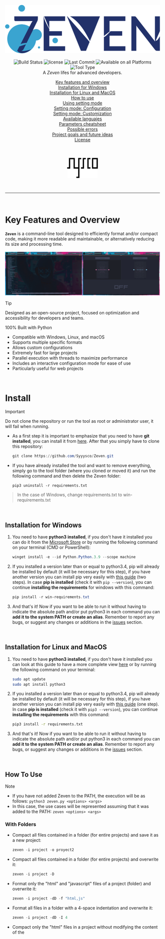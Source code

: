 <p align="center">
  <img src="src/doc/banner.png" alt="Zeven - A powerful code booster"><br><br>
  <img src="https://img.shields.io/badge/%20-python-blue?logo=python&logoColor=white&labelColor=2c2c2c" alt="Build Status"></a>
  <img src="https://img.shields.io/badge/license-GPL-purple?logo=gnuprivacyguard" alt="license">
  <img src="https://img.shields.io/github/last-commit/Syyysco/Zeven?colorB=319e8c" alt="Last Commit">
  <img src="https://img.shields.io/badge/platforms-MacOS%20%7C%20Linux%20%7C%20Windows-white" alt="Available on all Platforms">
  <img src="https://img.shields.io/badge/console%20tool-text?logo=zsh&logoColor=lightblue&label=&labelColor=gray&color=2c2c2c" alt="Tool Type"><br>
  A <i>Zeven</i> lifes for advanced developers.
</p>

<p align="center">
  <a href="#key-features-and-overview">Key features and overview</a><br>
  <a href="#installation-for-windows">Installation for Windows</a><br>
  <a href="#installation-for-linux-and-macos">Installation for Linux and MacOS</a><br>
  <a href="#how-to-use">How to use</a><br>
  <a href="#using-setting-mode">Using setting mode</a><br>
  <a href="#setting-mode-configuration">Setting mode: Configuration</a><br>
  <a href="#setting-mode-customization">Setting mode: Customization</a><br>
  <a href="#available-languages">Available languajes</a><br>
  <a href="#parameters-cheatsheet">Parameters cheatsheet</a><br>
  <a href="#possible-errors">Possible errors</a><br>
  <a href="#project-goals-and-future-ideas">Project goals and future ideas</a><br>
  <a href="LICENSE">License</a><br><br><br><br>
  <img src="src/doc/profile-banner.png" width="100" alt="Sysco - A mad hardcoder"><br>
</p><br>

---

<br>


# Key Features and Overview
**`Zeven`** is a command-line tool designed to efficiently format and/or compact code, making it more readable and maintainable, or alternatively reducing its size and processing time.<br><br>
<img src="src/doc/screenshots/banner-overview.png" alt="litle-overview">

>[!tip]
> Designed as an open-source project, focused on optimization and accessibility for developers and teams.
> 
> 100% Built with Python

- Compatible with Windows, Linux, and macOS
- Supports multiple specific formats
- Allows custom configurations
- Extremely fast for large projects
- Parallel execution with threads to maximize performance
- Includes an interactive configuration mode for ease of use
- Particularly useful for web projects

<br>

# Install
>[!IMPORTANT]
> Do not clone the repository or run the tool as root or administrator user, it will fail when running.

 
- As a first step it is important to emphasize that you need to have **git installed**, you can install it from <a href="https://git-scm.com/downloads">here</a>. After that you simply have to clone this repository:
   ```powershell
   git clone https://github.com/Syyysco/Zeven.git
   ```
- If you have already installed the tool and want to remove everything, simply go to the tool folder (where you cloned or moved it) and run the following command and then delete the Zeven folder:
  ```
  pip3 uninstall -r requirements.txt
  ```
> In the case of Windows, change requirements.txt to win-requirements.txt

<br>

## Installation for Windows
1. You need to have **python3 installed**, if you don't have it installed you can do it from the <a href="https://apps.microsoft.com/detail/9nrwmjp3717k?hl=us-us&gl=US">Microsoft Store</a> or by running the following command on your terminal (CMD or PowerShell):
   ```powershell
   winget install -e --id Python.Python.3.9 --scope machine
   ```
   
2. If you installed a version later than or equal to python3.4, pip will already be installed by default (it will be necessary for this step), if you have another version you can install pip very easily with <a href="https://phoenixnap.com/kb/install-pip-windows">this guide</a> (two steps).
In case **pip is installed** (check it with `pip --version`), you can continue **installing the requirements** for windows with this command:
   ```powershell
   pip install -r win-requirements.txt
   ```
3. And that's it! Now if you want to be able to run it without having to indicate the absolute path and/or put python3 in each command you can **add it to the system PATH or create an alias**.
Remember to report any bugs, or suggest any changes or additions in the <a href="https://github.com/Syyysco/Zeven/issues">issues</a> section.

<br>

## Installation for Linux and MacOS
1. You need to have **python3 installed**, if you don't have it installed you can look at this guide to have a more complete view <a href="https://www.geeksforgeeks.org/how-to-install-python-on-linux/">here</a> or by running the following command on your terminal:
   ```bash
   sudo apt update
   sudo apt install python3
   ```
   
2. If you installed a version later than or equal to python3.4, pip will already be installed by default (it will be necessary for this step), if you have another version you can install pip very easily with <a href="https://robots.uc3m.es/installation-guides/install-pip.html">this guide</a> (one step).
In case **pip is installed** (check it with `pip3 --version`), you can continue **installing the requirements** with this command:
   ```bash
   pip3 install -r requirements.txt
   ```
3. And that's it! Now if you want to be able to run it without having to indicate the absolute path and/or put python3 in each command you can **add it to the system PATH or create an alias**.
Remember to report any bugs, or suggest any changes or additions in the <a href="https://github.com/Syyysco/Zeven/issues">issues</a> section.

<br>

## How To Use

>[!NOTE]
> - If you have not added Zeven to the PATH, the execution will be as follows: `python3 zeven.py <options> <args>`
> - In this case, the use cases will be represented assuming that it was added to the PATH: `zeven <options> <args>`
### With Folders

- Compact all files contained in a folder (for entire projects) and save it as a new project:
  ```powershell
  zeven -i project -o proyect2
  ```
- Compact all files contained in a folder (for entire projects) and overwrite it:
  ```powershell
  zeven -i project -D
  ```
- Format only the "html" and "javascript" files of a project (folder) and overwrite it:
  ```powershell
  zeven -i project -dD -f "html,js"
  ```
- Format all files in a folder with a 4-space indentation and overwrite it:
  ```powershell
  zeven -i project -dD -I 4
  ```
- Compact only the "html" files in a project without modifying the content of the <style> and <script> tags:
  ```powershell
  zeven -i project -o proyect2 -f "html" -s
  ```
  
### With Files
- Compact a file into a single line and overwrite it:
  ```powershell
  zeven -i main.js
  ```
- Format a file and save it as a new file:
  ```powershell
  zeven -i index.php -o path/to/new/index.php
  ```
- Formatting a file correctly and print it without saving the result:
  ```powershell
  zeven -i index.html -dp
  ```
- Display the result of compacting a file with a non-autodetected format and save it in the same file:
  ```powershell
  zeven -i file -o file -p -f css
  ```
- Format with a 8-space indentation and overwrite the file:
  ```powershell
  zeven -i styles.css -I 8 
  ```
- Format a file without modifying the content of the <style> and <script> tags and save it on a new file:
  ```powershell
  zeven -i index.php -s -o new_index.php
  ```

### Settings mode
- Launches interactive configuration mode:
  ```powershell
  zeven -C
  ```

### Search for help on panels quickly
- Search for keywords in the compact help panel:
  ```powershell
  zeven -h output
  zeven -h -I
  zeven -h backups
  ```
- Search for keywords in the full help panel:
  ```powershell
  zeven -H --format
  zeven -H configuration
  zeven -H -s
  ```

### Update Zeven
- Update the app if there is a new version (connection required):
  ```powershell
  zeven -U
  ```

### Backups
- Delete all stored backups:
  ```powershell
  zeven --flush-backups
  ```

### Reconfigure
- Reset Zeven settings to default:
  ```powershell
  zeven --reconfigure
  ```

<br>

## Using Setting Mode
> In configuration mode you can change certain relevant settings regarding operation, information display and other aspects.

1. You will find **two panels at the top**, **configuration** on the left and **customization** on the right.
  
2. You can **switch panels** with the `left` and `right` **arrow keys**, and switch between their options with the `up` and `down` **arrow keys or the mouse wheel**.

3. Below is the **status panel** and by pressing `H` you can **show/hide the help panel**.

4. To **change the value** of any setting press `ENTER`:
 - If the setting is **ON/OFF** it will simply be changed.
 - If the setting is a **number** or a text field you will enter editing mode.
>[!NOTE]
> __To edit values:__
> - For numeric values ​​you can increase or decrease the value with `up-down` **arrow keys**.
> - For text input just type (the help panel will open which is where the typed text is displayed).
> - Then simply press `ENTER` to **save** the changes or `ESC` to **cancel**.

5. Press `R` on any selected option to **restore it** to its default value.

6. If you press `Q` you will **exit** configuration mode **and save** the changes.

7. On the other hand, if you press `ESC` you will **exit without saving**.

<br>

## Setting Mode: Configuration
#### Skip Invalid Parameters
> Some arguments may sometimes be introduced unnecessarily, added
incorrectly (perhaps unintentionally), or be incompatible in certain cases.
This setting allows certain errors related to the aforementioned issues to
be ignored, enabling the execution to continue without triggering errors.

#### Directory Overwrite Lock
> By default, directories are not overwritten unless the `-D` parameter is used
to execute in directory mode or the same input and output paths are specified
with the -o parameter (e.g., `sevven -i folder1 -o folder1`).
Disabling directory overwrite protection will cause directories to be
overwritten simply by providing an input (e.g., `sevven -i folder1`).

#### Debug Mode
> Debug mode provides more detailed information during execution and upon completion.
This is especially useful for developers who want to contribute to the tool, as it
makes it much easier to understand its behavior with greater precision.

#### Beta Languages
> Some languages are not enabled by default because their behavior is not yet fully
controlled and they are still under development.
Enabling this setting will treat these experimental languages the same as others.
It’s important to verify the results after making changes.

#### Verbosity Level
>You can adjust the level of information displayed on the screen from multiple levels:<br>
  `0`: Nothing will be displayed, not even errors.                                
  `1`: Only errors will be displayed.                                             
  `2`: Displays the current progress and the size difference upon completion.     
  `3`: Shows updated files during execution.                                      
  `4`: Shows files that were not updated during execution and warnings.           
  `5`: Highlights errors and warnings for easier identification in large projects.

#### Create Project Backups
> When enabled, a backup will be created every time the tool is run on a project
(file or directory), allowing you to recover data in case of loss or other issues.
The backup directory is located at default path, but you can change this.

#### Maximum Backups
> You can set the maximum number of backups to be stored in the designated path
before older backups start being deleted. However, you can manually delete 
all backups using the `--flush-backups` parameter.

#### Backup Folder
> By default, backups are stored in the default path, but you can change this 
to a custom folder on your device. If the folder becomes inaccessible at any point,
the default path will be restored automatically.

#### Use Threads
> This setting only affects directories.<br>
Sometimes some projects are extremely large and contain a lot of files, in which
case it is advisable to enable the use of threads so that the execution takes as
little time as possible. On small projects it is not necessary to use threads, 
since the difference will be milliseconds.

#### Maximum Threads
> You can specify the number of threads to use.<br>
> This defines a maximum number of threads that can be in parallel at the same time
and will never be exceeded. Consider using the most appropriate number for your
computer, considering the resources available.

<br>

## Setting Mode: Customization
#### Shows Progress Bar
> Displays the current progress along with an animated bar at the bottom of the
screen, indicating that the tool is running.

#### Color Highlighting
> Displays all output in a colorized format, including within the configuration
menu, help panels, updated files, progress bar, errors, and warnings.
This is useful for making the output much easier to read.

#### Sounds
> Enables or disables all application sounds, including for the configuration
menu and notifications. If this setting is turned off, all 
notification-related settings will also be disabled.

#### Completion Notification
> When tasks are completed, a sound will play by default to notify you that
the process has finished. This is useful for large projects that might take
longer than expected.

#### Time Until Notification
> For very small projects or single files, processing time is usually brief,
making notifications unnecessary. Set the minimum execution time (in seconds)
after which you wish to be notified. Processes shorter than this time will
not trigger notifications.

#### Error Notification
> Customize the notification sound for errors.

#### Success Notification
> Customize the notification sound for successful processes.

#### Help on Parameter Errors
> Decide whether to display the help panel alongside the current error when
incorrect parameter or argument usage is detected. If disabled, only the 
error itself will be displayed.

<br>

## Available Languages
### So far, this is the list of file types implemented in the application:
| **Fully Functional**   |   **In Development (Beta)**     |
|------------------------|---------------------------------|
|          HTML          |             Python              |
|          CSS           |           TypeScript            |
|       JavaScript       |              SQL                |
|         Json           |                                 |
|          PHP           |                                 |


<br>

## Parameters CheatSheet
|      **Parameter**     |                   **Description**                 |  
|------------------------|---------------------------------------------------|
| -h, --help             | Show compact help message and exit                |
| -H, --fullhelp         | Show the full help panel                          |
| -U, --update           | Update the app if possible                        |
| --version              | Print the current version of zeven                |  
| --reconfigure          | Restore default settings                          |
| --flush-backups        | Remove all stored backups                         |
| -C                     | Launch configuration mode                         |
| -i, --input            | Specify an input to format                        |
| -o --output            | Specify an output (overwrite directories)         |
| -f, --format           | Specify format of files (not be necessary)        | 
| -I, --indent           | Define the indentation size (default: 4)          |
| -t, --threads          | Indicates the number of threads to use            |
| -p, --print            | Print the compressed/formatted code               |
| -D                     | Specify a directory mode to format all files      | 
| -d                     | Turn to decompress method                         |
| -s                     | The <style> and <script> tags will not be affected|

<br>

|      **INDIVIDUAL**     |           **COMBINABLE**           |       **COMPACTABLE**      |
|-------------------------|------------------------------------|----------------------------|
| -h, --help              | -i, --input                        | -p, --print 
| -H, --fullhelp          | -o --output                        | -D
| -U, --update            | -f, --format                       | -d
| --version               | -I, --indent                       | -s
| --reconfigure           | -t, --threads                      |
| --flush-backups         |                                    |
| -C                      |                                    |

<br>

## Possible Errors
### Error installing or uninstalling packages with pip or pip3
Have you experienced an error like this?
```powershell
error: externally-managed-environment
× This environment is externally managed
╰─> To install Python packages system-wide, try apt install
    python3-xyz, where xyz is the package you are trying to
    install.

    If you wish to install a non-Debian-packaged Python package,
    create a virtual environment using python3 -m venv path/to/venv.
    Then use path/to/venv/bin/python and path/to/venv/bin/pip. Make
    sure you have python3-full installed.

    If you wish to install a non-Debian packaged Python application,
    it may be easiest to use pipx install xyz, which will manage a
    virtual environment for you. Make sure you have pipx installed.

    See /usr/share/doc/python3.11/README.venv for more information.
note: If you believe this is a mistake, please contact your Python installation or OS distribution provider. You can override this, at the risk of breaking your Python installation or OS, by passing --break-system-packages.
hint: See PEP 668 for the detailed specification.
```
- Simply add the `--break-system-packages` parameter to the end of the command, for example:
  ```powershell
  pip3 install -r requirements.txt --break-system-packages
  ```
  > The latest python3 updates give this error if you are not in a virtual environment

<br>

---

### Error installing requirements on Windows
```powershell
ERROR: Could not find a version that satisfies the requirement windows-curses==2.4.0 (from versions: none)
ERROR: No matching distribution found for windows-curses==2.4.0
```
If you are on Windows and as a last resort when installing the requirements you got this error, try manually installing the compatible version as follows:
```powershell
pip3 install windows-curses
```

<br>

## Project Goals and Future Ideas
#### The idea for the future of this project is mainly that it ends up being a tool contained within a pentesting suite.

- Why?
  
It is actually very easy to borrow the source code in production but normally developers compact it to save space and it ends up being unintelligible, in that case Zeven is a good tool for analysis.

When it comes to compacting code it is also useful for the same reason, making readability difficult. The idea is to soon implement a group of modules to obfuscate the code and be able to bypass certain filters, detection systems in code injections, etc.

In conclusion this is the beginning of a great cybersecurity project!

<br>

## License
`zeven` is made available under the terms of either the [GNU General Public License (GPL)](LICENSE).  
You are free to use, modify, and distribute this project, provided you comply with the terms of the license.  
The full license details are available in the [LICENSE](LICENSE) file.

For more information about the GPL License, visit the [official GNU website](https://www.gnu.org/licenses/gpl-3.0.en.html).

<br>

---

<br>
<br>

<p align="center">
  <img src="src/doc/profile_banner.png" width="50" alt="Sysco - A mad hardcoder"><br>
</p><br>
<br>

